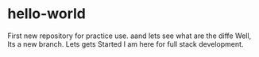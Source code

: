 # hello-world
First new repository for practice use. aand lets see what are the diffe
Well, Its a new branch.
Lets gets Started
I am here for full stack development.
